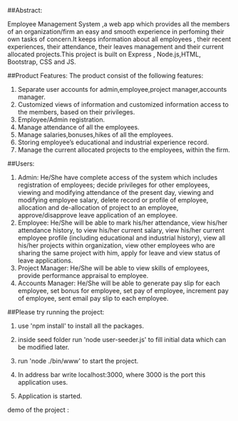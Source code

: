 ##Abstract:

Employee Management System ,a web app which provides all the members of an organization/firm an easy and smooth experience in perfoming their own tasks of concern.It keeps information about all employees , their recent experiences, their attendance, their  leaves management and their current allocated projects.This project is built on Express , Node.js,HTML, Bootstrap, CSS and JS.  


##Product Features:
The product consist of the following features:
1. Separate user accounts for admin,employee,project manager,accounts manager.
2. Customized views of information and customized information access to the members, based on their privileges.
3. Employee/Admin registration.
4. Manage attendance of all the employees.
5. Manage salaries,bonuses,hikes of all the employees.
6. Storing employee’s educational and industrial experience record.
7. Manage the current allocated projects to the employees, within the firm.

##Users:
 1. Admin:
    He/She have complete access of the system which includes registration of employees; decide privileges for other employees, viewing       and modifying attendance of the present day, viewing and modifying employee salary, delete record or profile of employee, allocation     and de-allocation of project to an employee, approve/disapprove leave application of an employee.
 2. Employee:
     He/She will be able to mark his/her attendance, view his/her attendance history, to view his/her current salary,  view his/her           current employee profile (including educational and industrial history), view all his/her projects within organization, view other         employees who are sharing the same project with him, apply for leave and view status of leave applications.
 3. Project Manager:
     He/She will be able to view skills of employees, provide performance appraisal to employee.
 4. Accounts Manager:
     He/She will be able to generate pay slip for each employee, set bonus for employee, set pay of employee, increment pay of       employee, sent email pay slip to each employee. 

##Please try running the project:

1. use 'npm install' to install all the packages.

2. inside seed folder run 'node user-seeder.js' to fill initial data which can be modified later.

3. run 'node ./bin/www' to start the project.

4. In address bar write localhost:3000, where 3000 is the port this application uses.

5. Application is started. 


demo of the project : 